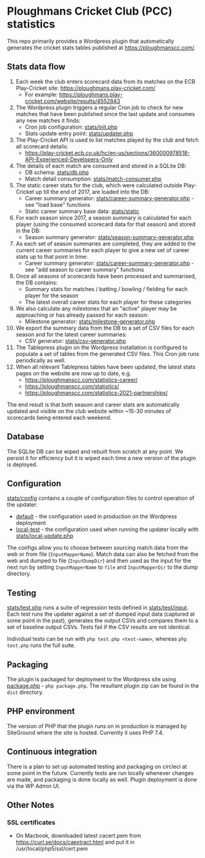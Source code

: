# Ploughmans Cricket Club (PCC) statistics
This repo primarily provides a Wordpress plugin that automatically generates the cricket stats tables published at https://ploughmanscc.com/.

## Stats data flow
1. Each week the club enters scorecard data from its matches on the ECB Play-Cricket site: https://ploughmans.play-cricket.com/
    * For example: https://ploughmans.play-cricket.com/website/results/4552843
2. The Wordpress plugin triggers a regular Cron job to check for new matches that have been published since the last update and consumes any new matches it finds:
    * Cron job configuration: [stats/init.php](stats/init.php)
    * Stats update entry point: [stats/updater.php](stats/updater.php)
3. The Play-Cricket API is used to list matches played by the club and fetch all scorecard details:
    * https://play-cricket.ecb.co.uk/hc/en-us/sections/360000978518-API-Experienced-Developers-Only
4. The details of each match are consumed and stored in a SQLite DB:
    * DB schema: [stats/db.php](stats/db.php)
    * Match detail consumption: [stats/match-consumer.php](stats/match-consumer.php)
5. The static career stats for the club, which were calculated outside Play-Cricket up till the end of 2017, are loaded into the DB:
    * Career summary generator: [stats/career-summary-generator.php](stats/career-summary-generator.php) - see "load base" functions
    * Static career summary base data: [stats/static](stats/static)
6. For each season since 2017, a season summary is calculated for each player (using the consumed scorecard data for that season) and stored in the DB:
    * Season summary generator: [stats/season-summary-generator.php](stats/season-summary-generator.php)
7. As each set of season summaries are completed, they are added to the current career summaries for each player to give a new set of career stats up to that point in time:
    * Career summary generator: [stats/career-summary-generator.php](stats/career-summary-generator.php) - see "add season to career summary" functions
8. Once all seasons of scorecards have been processed and summarised, the DB contains:
    * Summary stats for matches / batting / bowling / fielding for each player for the season
    * The latest overall career stats for each player for these categories
9. We also calculate any milestones that an "active" player may be approaching or has already passed for each season:
    * Milestone generator: [stats/milestone-generator.php](stats/milestone-generator.php)
10. We export the summary data from the DB to a set of CSV files for each season and for the latest career summaries:
    * CSV generator: [stats/csv-generator.php](stats/csv-generator.php)
11. The Tablepress plugin on the Wordpress installation is configured to populate a set of tables from the generated CSV files. This Cron job runs periodically as well.
12. When all relevant Tablepress tables have been updated, the latest stats pages on the website are now up to date, e.g.
    * https://ploughmanscc.com/statistics-career/
    * https://ploughmanscc.com/statistics/
    * https://ploughmanscc.com/statistics-2021-partnerships/

The end result is that both season and career stats are automatically updated and visible on the club website within ~15-30 minutes of scorecards being entered each weekend.

## Database
The SQLite DB can be wiped and rebuilt from scratch at any point. We persist it for efficiency but it is wiped each time a new version of the plugin is deployed.

## Configuration
[stats/config](stats/config) contains a couple of configuration files to control operation of the updater:
* [default](stats/config/default.xml) - the configuration used in production on the Wordpress deployment
* [local-test](stats/config/local-test.xml) - the configuration used when running the updater locally with [stats/local-update.php](stats/local-update.php)

The configs allow you to choose between sourcing match data from the web or from file (`InputMapperName`). Match data can also be fetched from the web and dumped to file (`InputDumpDir`) and then used as the input for the next run by setting `InputMapperName` to `file` and `InputMapperDir` to the dump directory.

## Testing
[stats/test.php](stats/test.php) runs a suite of regression tests defined in [stats/test/input](stats/test/input). Each test runs the updater against a set of dumped input data (captured at some point in the past), generates the output CSVs and compares them to a set of baseline output CSVs. Tests fail if the CSV results are not identical.

Individual tests can be run with `php test.php <test-name>`, whereas `php test.php` runs the full suite.

## Packaging
The plugin is packaged for deployment to the Wordpress site using [package.php](package.php) - `php package.php`. The resultant plugin zip can be found in the `dist` directory.

## PHP environment
The version of PHP that the plugin runs on in production is managed by SiteGround where the site is hosted. Currently it uses PHP 7.4.

## Continuous integration
There is a plan to set up automated testing and packaging on circleci at some point in the future. Currently tests are run locally whenever changes are made, and packaging is done locally as well. Plugin deployment is done via the WP Admin UI.

## Other Notes
### SSL certificates
- On Macbook, downloaded latest cacert.pem from https://curl.se/docs/caextract.html and put it in /usr/local/php5/ssl/cert.pem
